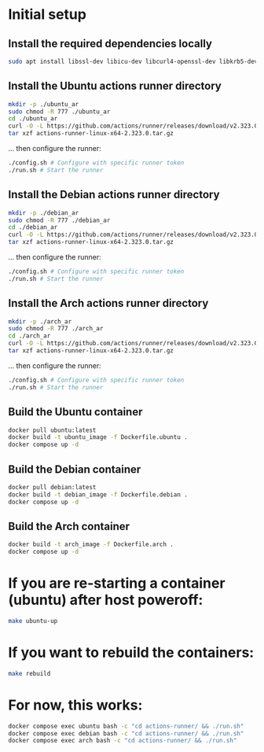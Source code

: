 # Initial setup

## Install the required dependencies locally
```sh
sudo apt install libssl-dev libicu-dev libcurl4-openssl-dev libkrb5-dev zlib1g-dev
```

## Install the Ubuntu actions runner directory
```sh
mkdir -p ./ubuntu_ar
sudo chmod -R 777 ./ubuntu_ar 
cd ./ubuntu_ar
curl -O -L https://github.com/actions/runner/releases/download/v2.323.0/actions-runner-linux-x64-2.323.0.tar.gz
tar xzf actions-runner-linux-x64-2.323.0.tar.gz
```
... then configure the runner:

```sh
./config.sh # Configure with specific runner token
./run.sh # Start the runner
```

## Install the Debian actions runner directory
```sh
mkdir -p ./debian_ar
sudo chmod -R 777 ./debian_ar 
cd ./debian_ar
curl -O -L https://github.com/actions/runner/releases/download/v2.323.0/actions-runner-linux-x64-2.323.0.tar.gz
tar xzf actions-runner-linux-x64-2.323.0.tar.gz
```

... then configure the runner:

```sh
./config.sh # Configure with specific runner token
./run.sh # Start the runner
```

## Install the Arch actions runner directory
```sh
mkdir -p ./arch_ar
sudo chmod -R 777 ./arch_ar 
cd ./arch_ar
curl -O -L https://github.com/actions/runner/releases/download/v2.323.0/actions-runner-linux-x64-2.323.0.tar.gz
tar xzf actions-runner-linux-x64-2.323.0.tar.gz
```

... then configure the runner:

```sh
./config.sh # Configure with specific runner token
./run.sh # Start the runner
```

## Build the Ubuntu container
```sh
docker pull ubuntu:latest
docker build -t ubuntu_image -f Dockerfile.ubuntu .
docker compose up -d
```
## Build the Debian container
```sh
docker pull debian:latest
docker build -t debian_image -f Dockerfile.debian .
docker compose up -d
```
## Build the Arch container
```sh
docker build -t arch_image -f Dockerfile.arch .
docker compose up -d
```

# If you are re-starting a container (ubuntu) after host poweroff:
```sh
make ubuntu-up
```

# If you want to rebuild the containers:
```sh
make rebuild
```

# For now, this works:

```sh
docker compose exec ubuntu bash -c "cd actions-runner/ && ./run.sh"
docker compose exec debian bash -c "cd actions-runner/ && ./run.sh"
docker compose exec arch bash -c "cd actions-runner/ && ./run.sh"
```